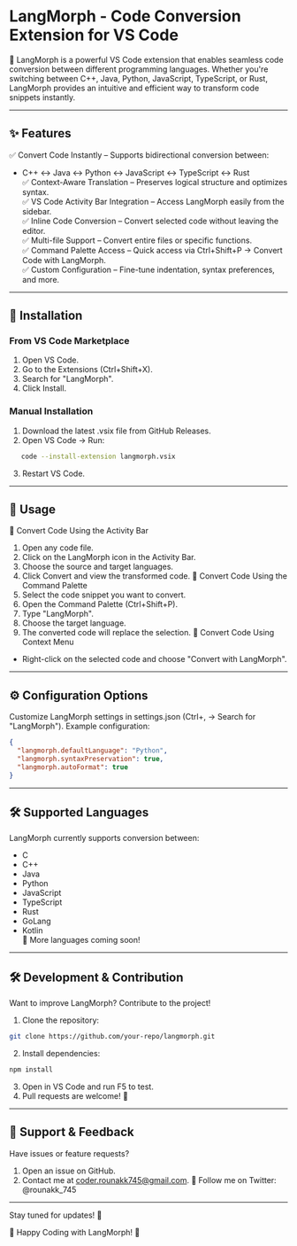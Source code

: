 # LangMorph - Code Conversion Extension for VS Code
🚀 LangMorph is a powerful VS Code extension that enables seamless code conversion between different programming languages. Whether you're switching between C++, Java, Python, JavaScript, TypeScript, or Rust, LangMorph provides an intuitive and efficient way to transform code snippets instantly.

---

## ✨ Features
✅ Convert Code Instantly – Supports bidirectional conversion between:

- C++ ↔ Java ↔ Python ↔ JavaScript ↔ TypeScript ↔ Rust  
✅ Context-Aware Translation – Preserves logical structure and optimizes syntax.  
✅ VS Code Activity Bar Integration – Access LangMorph easily from the sidebar.  
✅ Inline Code Conversion – Convert selected code without leaving the editor.  
✅ Multi-file Support – Convert entire files or specific functions.  
✅ Command Palette Access – Quick access via Ctrl+Shift+P → Convert Code with LangMorph.  
✅ Custom Configuration – Fine-tune indentation, syntax preferences, and more.  

---

## 📌 Installation
### From VS Code Marketplace
1. Open VS Code.
2. Go to the Extensions (Ctrl+Shift+X).
3. Search for "LangMorph".
4. Click Install.

### Manual Installation
1. Download the latest .vsix file from GitHub Releases.
2. Open VS Code → Run:
```sh
   code --install-extension langmorph.vsix
```
3. Restart VS Code.

---

## 🚀 Usage
🔹 Convert Code Using the Activity Bar
1. Open any code file.
2. Click on the LangMorph icon in the Activity Bar.
3. Choose the source and target languages.
4. Click Convert and view the transformed code.
🔹 Convert Code Using the Command Palette
1. Select the code snippet you want to convert.
2. Open the Command Palette (Ctrl+Shift+P).
3. Type "LangMorph".
4. Choose the target language.
5. The converted code will replace the selection.
🔹 Convert Code Using Context Menu
- Right-click on the selected code and choose "Convert with LangMorph".

---

## ⚙️ Configuration Options
Customize LangMorph settings in settings.json (Ctrl+, → Search for "LangMorph").
Example configuration:

```json
{
  "langmorph.defaultLanguage": "Python",
  "langmorph.syntaxPreservation": true,
  "langmorph.autoFormat": true
}
```

---

## 🛠️ Supported Languages
LangMorph currently supports conversion between:

- C
- C++
- Java
- Python
- JavaScript
- TypeScript
- Rust
- GoLang
- Kotlin  
🚀 More languages coming soon!

---

## 🛠️ Development & Contribution
Want to improve LangMorph? Contribute to the project!

1. Clone the repository:
```sh
git clone https://github.com/your-repo/langmorph.git
```

2. Install dependencies:
```sh
npm install
```

3. Open in VS Code and run F5 to test.
4. Pull requests are welcome! 🎉

---

## 📧 Support & Feedback
Have issues or feature requests?

1. Open an issue on GitHub.
2. Contact me at coder.rounakk745@gmail.com.
🔹 Follow me on Twitter: @rounakk_745

---

Stay tuned for updates! 🚀

🎉 Happy Coding with LangMorph! 🎉
